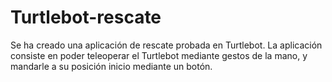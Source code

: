 # Turtlebot-rescate
Se ha creado una aplicación de rescate probada en Turtlebot. La aplicación consiste en poder teleoperar el Turtlebot mediante gestos de la mano, y mandarle a su posición inicio mediante un botón.
